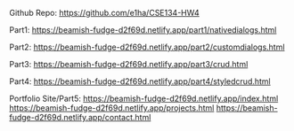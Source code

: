 Github Repo: https://github.com/e1ha/CSE134-HW4

Part1: 
https://beamish-fudge-d2f69d.netlify.app/part1/nativedialogs.html

Part2: 
https://beamish-fudge-d2f69d.netlify.app/part2/customdialogs.html

Part3: 
https://beamish-fudge-d2f69d.netlify.app/part3/crud.html

Part4: 
https://beamish-fudge-d2f69d.netlify.app/part4/styledcrud.html

Portfolio Site/Part5: 
https://beamish-fudge-d2f69d.netlify.app/index.html
https://beamish-fudge-d2f69d.netlify.app/projects.html
https://beamish-fudge-d2f69d.netlify.app/contact.html
